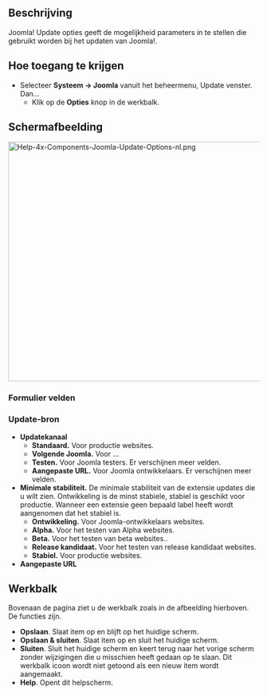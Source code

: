 <!-- Filename: Help4.x:Joomla_Update:_Options / Display title: Joomla update: Opties -->

## Beschrijving

Joomla! Update opties geeft de mogelijkheid parameters in te stellen die
gebruikt worden bij het updaten van Joomla!.

## Hoe toegang te krijgen

- Selecteer **Systeem **→** Joomla** vanuit het beheermenu, Update
  venster. Dan...
  - Klik op de **Opties** knop in de werkbalk.

## Schermafbeelding

<img
src="https://docs.joomla.org/images/thumb/6/64/Help-4x-Components-Joomla-Update-Options-nl.png/800px-Help-4x-Components-Joomla-Update-Options-nl.png"
decoding="async"
srcset="https://docs.joomla.org/images/6/64/Help-4x-Components-Joomla-Update-Options-nl.png 1.5x"
data-file-width="1200" data-file-height="722" width="800" height="481"
alt="Help-4x-Components-Joomla-Update-Options-nl.png" />

### Formulier velden

### Update-bron

- **Updatekanaal**
  - **Standaard.** Voor productie websites.
  - **Volgende Joomla.** Voor ...
  - **Testen.** Voor Joomla testers. Er verschijnen meer velden.
  - **Aangepaste URL.** Voor Joomla ontwikkelaars. Er verschijnen meer
    velden.
- **Minimale stabiliteit.** De minimale stabiliteit van de extensie
  updates die u wilt zien. Ontwikkeling is de minst stabiele, stabiel is
  geschikt voor productie. Wanneer een extensie geen bepaald label heeft
  wordt aangenomen dat het stabiel is.
  - **Ontwikkeling.** Voor Joomla-ontwikkelaars websites.
  - **Alpha.** Voor het testen van Alpha websites.
  - **Beta.** Voor het testen van beta websites..
  - **Release kandidaat.** Voor het testen van release kandidaat
    websites.
  - **Stabiel.** Voor productie websites.
- **Aangepaste URL**

## Werkbalk

Bovenaan de pagina ziet u de werkbalk zoals in de afbeelding hierboven.
De functies zijn.

- **Opslaan**. Slaat item op en blijft op het huidige scherm.
- **Opslaan & sluiten**. Slaat item op en sluit het huidige scherm.
- **Sluiten**. Sluit het huidige scherm en keert terug naar het vorige
  scherm zonder wijzigingen die u misschien heeft gedaan op te slaan.
  Dit werkbalk icoon wordt niet getoond als een nieuw item wordt
  aangemaakt.
- **Help**. Opent dit helpscherm.
